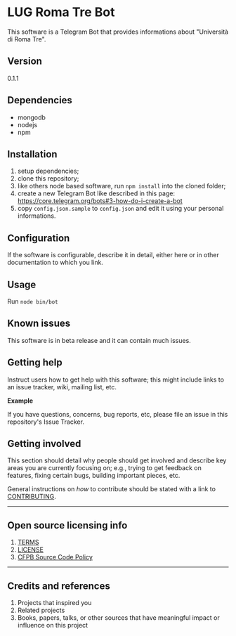# LUG Roma Tre Bot

This software is a Telegram Bot that provides informations about "Università di Roma Tre".

## Version
0.1.1

## Dependencies
* mongodb
* nodejs
* npm

## Installation
1. setup dependencies;
2. clone this repository;
3. like others node based software, run `npm install` into the cloned folder;
4. create a new Telegram Bot like described in this page: https://core.telegram.org/bots#3-how-do-i-create-a-bot
5. copy `config.json.sample` to `config.json` and edit it using your personal informations.

## Configuration
If the software is configurable, describe it in detail, either here or in other documentation to which you link.

## Usage
Run `node bin/bot`

## Known issues
This software is in beta release and it can contain much issues.

## Getting help
Instruct users how to get help with this software; this might include links to an issue tracker, wiki, mailing list, etc.

**Example**

If you have questions, concerns, bug reports, etc, please file an issue in this repository's Issue Tracker.

## Getting involved

This section should detail why people should get involved and describe key areas you are
currently focusing on; e.g., trying to get feedback on features, fixing certain bugs, building
important pieces, etc.

General instructions on _how_ to contribute should be stated with a link to [CONTRIBUTING](CONTRIBUTING.md).


----

## Open source licensing info
1. [TERMS](TERMS.md)
2. [LICENSE](LICENSE.md)
3. [CFPB Source Code Policy](https://github.com/cfpb/source-code-policy/)


----

## Credits and references

1. Projects that inspired you
2. Related projects
3. Books, papers, talks, or other sources that have meaningful impact or influence on this project
